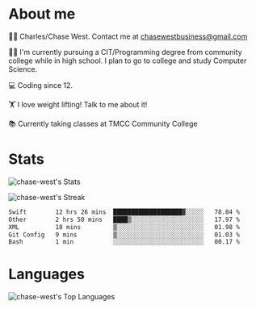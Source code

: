# About me
🙋‍♂️ Charles/Chase West. Contact me at chasewestbusiness@gmail.com

👨‍🎓 I'm currently pursuing a CIT/Programming degree from community college
while in high school. I plan to go to college and study Computer Science. 

💻 Coding since 12.

🏋️ I love weight lifting! Talk to me about it! 

📚 Currently taking classes at TMCC Community College 

# Stats 

![chase-west's Stats](https://github-readme-stats.vercel.app/api?username=chase-west&theme=prussian&show_icons=true&hide_border=false&count_private=true)


![chase-west's Streak](https://github-readme-streak-stats.herokuapp.com/?user=chase-west&theme=prussian&hide_border=false)

<!--START_SECTION:waka-->

```txt
Swift        12 hrs 26 mins  ███████████████████▓░░░░░   78.84 %
Other        2 hrs 50 mins   ████▒░░░░░░░░░░░░░░░░░░░░   17.97 %
XML          18 mins         ▒░░░░░░░░░░░░░░░░░░░░░░░░   01.98 %
Git Config   9 mins          ▒░░░░░░░░░░░░░░░░░░░░░░░░   01.03 %
Bash         1 min           ░░░░░░░░░░░░░░░░░░░░░░░░░   00.17 %
```

<!--END_SECTION:waka-->


# Languages 
![chase-west's Top Languages](https://github-readme-stats.vercel.app/api/top-langs/?username=chase-west&theme=prussian&show_icons=true&hide_border=false&layout=compact)


